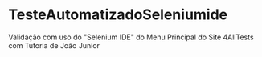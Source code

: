 # TesteAutomatizadoSeleniumide
Validação com uso do "Selenium IDE" do Menu Principal do Site 4AllTests com Tutoria de João Junior
